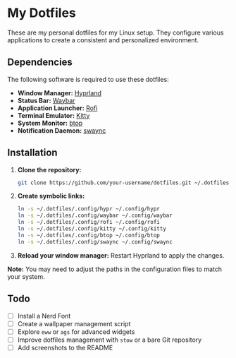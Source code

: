 # My Dotfiles

These are my personal dotfiles for my Linux setup. They configure various applications to create a consistent and personalized environment.

## Dependencies

The following software is required to use these dotfiles:

*   **Window Manager:** [Hyprland](https://hyprland.org/)
*   **Status Bar:** [Waybar](https://github.com/Alexays/Waybar)
*   **Application Launcher:** [Rofi](https://github.com/davatorium/rofi)
*   **Terminal Emulator:** [Kitty](https://sw.kovidgoyal.net/kitty/)
*   **System Monitor:** [btop](https://github.com/aristocratos/btop)
*   **Notification Daemon:** [swaync](https://github.com/ErikReider/swaync)

## Installation

1.  **Clone the repository:**
    ```bash
    git clone https://github.com/your-username/dotfiles.git ~/.dotfiles
    ```
2.  **Create symbolic links:**
    ```bash
    ln -s ~/.dotfiles/.config/hypr ~/.config/hypr
    ln -s ~/.dotfiles/.config/waybar ~/.config/waybar
    ln -s ~/.dotfiles/.config/rofi ~/.config/rofi
    ln -s ~/.dotfiles/.config/kitty ~/.config/kitty
    ln -s ~/.dotfiles/.config/btop ~/.config/btop
    ln -s ~/.dotfiles/.config/swaync ~/.config/swaync
    ```
3.  **Reload your window manager:**
    Restart Hyprland to apply the changes.

**Note:** You may need to adjust the paths in the configuration files to match your system.

## Todo

- [ ] Install a Nerd Font
- [ ] Create a wallpaper management script
- [ ] Explore `eww` or `ags` for advanced widgets
- [ ] Improve dotfiles management with `stow` or a bare Git repository
- [ ] Add screenshots to the README
